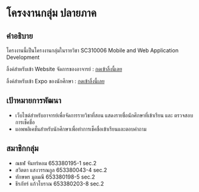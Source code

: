 # โครงงานกลุ่ม ปลายภาค

## คำอธิบาย
โครงงานนี้เป็นโครงงานกลุ่มในรายวิชา SC310006 Mobile and Web Application Development

ลิ้งค์สำหรับเข้า Website จัดการของอาจารย์ : [กดเข้าลิ้งนี้เลย](https://6533801951.github.io/MoblieWebProject/Web/index.html)


ลิ้งค์สำหรับเข้า Expo ของนักศึกษา : [กดเข้าลิ้งนี้เลย](https://expo.dev/preview/update?message=update%207&updateRuntimeVersion=1.0.0&createdAt=2025-03-11T03%3A39%3A51.442Z&slug=exp&projectId=797a140e-9451-4f3c-a231-1d67fea5e0e0&group=e7adc40c-7150-4dc4-ae46-533c97a52a4c)

## เป้าหมายการพัฒนา
- เว็บไซต์สำหรับอาจารย์เพื่อจัดการรายวิชาที่สอน แสดงรายชื่อนักศึกษาที่เข้าเรียน และ ตรวจสอบการเช็คชื่อ
- แอพพลิเคชั่นสำหรับนักศึกษาเพื่อทำการเช็คชื่อเข้าเรียนและตอบคำถาม        

## สมาชิกกลุ่ม
- ณธฬ     จันทร์หอม    653380195-1   sec.2
- สวิตตา แสงวรรณกูล  653380043-4   sec.2
- ทักษพร  มูลมณี  653380198-5  sec.2
- ธีรภัทร์  แก้วโบราณ  653380203-8  sec.2

